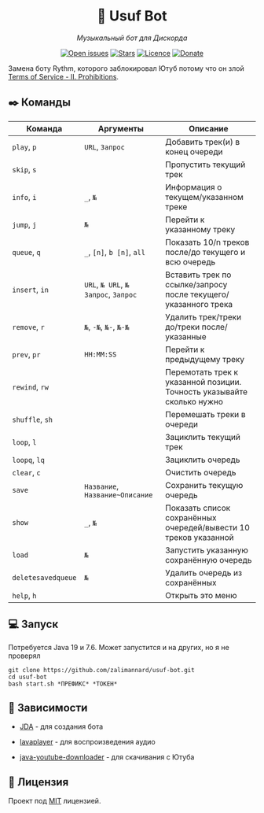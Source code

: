 <div class="myWrapper" align="center" markdown="1">

# :musical_note: Usuf Bot

*Музыкальный бот для Дискорда*

[![Open issues](https://img.shields.io/github/issues/zalimannard/usuf-bot)](https://github.com/zalimannard/usuf-bot/issues)
[![Stars](https://img.shields.io/github/stars/zalimannard/usuf-bot)](https://github.com/zalimannard/usuf-bot)
[![Licence](https://img.shields.io/github/license/zalimannard/usuf-bot)](https://github.com/zalimannard/usuf-bot/blob/main/LICENSE)
[![Donate](https://img.shields.io/badge/donate-(money)-blueviolet)](https://boosty.to/zalimannard)

</div>

Замена боту Rythm, которого заблокировал Ютуб потому что он злой [Terms of Service - II. Prohibitions](https://developers.google.com/youtube/terms/api-services-terms-of-service).

## :black_nib: Команды

| Команда | Аргументы | Описание |
| - | - | - |
| `play`, `p` | `URL`, `Запрос` | Добавить трек(и) в конец очереди |
| `skip`, `s` |  | Пропустить текущий трек |
| `info`, `i` | `_`, `№` | Информация о текущем/указанном треке |
| `jump`, `j` | `№` | Перейти к указанному треку |
| `queue`, `q` | `_`, `[n]`, `b [n]`, `all` | Показать 10/n треков после/до текущего и всю очередь |
| `insert`, `in` | `URL`, `№ URL`, `№ Запрос`, `Запрос` | Вставить трек по ссылке/запросу после текущего/указанного трека |
| `remove`, `r` | `№`, `-№`, `№-`, `№-№` | Удалить трек/треки до/треки после/указанные |
| `prev`, `pr` | `HH:MM:SS` | Перейти к предыдущему треку |
| `rewind`, `rw` |  | Перемотать трек к указанной позиции. Точность указывайте сколько нужно |
| `shuffle`, `sh` |  | Перемешать треки в очереди |
| `loop`, `l` |  | Зациклить текущий трек |
| `loopq`, `lq` |  | Зациклить очередь |
| `clear`, `c` |  | Очистить очередь |
| `save` | `Название`, `Название~Описание` | Сохранить текущую очередь |
| `show` | `_`, `№` | Показать список сохранённых очередей/вывести 10 треков указанной |
| `load` | `№` | Запустить указанную сохранённую очередь |
| `deletesavedqueue` | `№` | Удалить очередь из сохранённых |
| `help`, `h` |  | Открыть это меню |

## :computer: Запуск

Потребуется Java 19 и 7.6. Может запустится и на других, но я не проверял

```shell
git clone https://github.com/zalimannard/usuf-bot.git
cd usuf-bot
bash start.sh *ПРЕФИКС* *ТОКЕН*
```

## :syringe: Зависимости

- [JDA](https://github.com/DV8FromTheWorld/JDA) - для создания бота
- [lavaplayer](https://github.com/sedmelluq/lavaplayer) - для воспроизведения аудио

- [java-youtube-downloader](https://github.com/sealedtx/java-youtube-downloader) - для скачивания с Ютуба

## :pencil: Лицензия

Проект под [MIT](https://github.com/zalimannard/usuf-bot/blob/main/LICENSE) лицензией.
